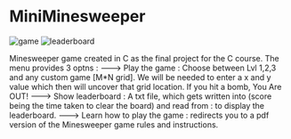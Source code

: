 # MiniMinesweeper

![game](https://user-images.githubusercontent.com/95576716/210131582-941120ac-1ffd-4051-998b-dbb96a89dcec.png)
![leaderboard](https://user-images.githubusercontent.com/95576716/210131583-7f9e377b-fdcc-4e20-839b-4354948fda7d.png)


Minesweeper game created in C as the final project for the C course.
The menu provides 3 optns :
---> Play the game : Choose between Lvl 1,2,3 and any custom game [M*N grid]. We will be needed to enter a x and y value which then will uncover that grid location. If you hit a bomb, You Are OUT!
---> Show leaderboard : A txt file, which gets written into (score being the time taken to clear the board) and read from : to display the leaderboard.
---> Learn how to play the game : redirects you to a pdf version of the Minesweeper game rules and instructions.
